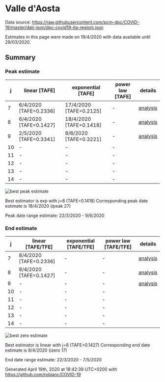 # Valle d'Aosta


Data source: https://raw.githubusercontent.com/pcm-dpc/COVID-19/master/dati-json/dpc-covid19-ita-regioni.json

Estimates in this page were made on 19/4/2020 with data available until 29/03/2020.


## Summary 

### Peak estimate 
|j|linear [TAFE]|exponential [TAFE]|power law [TAFE]|details|
|---|----|-----------|---------|-------|
|7|6/4/2020 [TAFE=0.2336]|17/4/2020 [TAFE=0.2125]|-|[analysis](COVID-19_valle_d'aosta_j7_2020-03-29.md)|
|8|6/4/2020 [TAFE=0.1427]|18/4/2020 [TAFE=0.1418]|-|[analysis](COVID-19_valle_d'aosta_j8_2020-03-29.md)|
|9|2/5/2020 [TAFE=0.3341]|8/6/2020 [TAFE=0.3221]|-|[analysis](COVID-19_valle_d'aosta_j9_2020-03-29.md)|
|10|-|-|-||
|11|-|-|-||
|12|-|-|-||
|13|-|-|-||
|14|-|-|-||

![best peak estimate](COVID-19_valle_d'aosta_j8_2020-03-29.png)

Best estimator is exp with j=8 (TAFE=0.1418)
Corresponding peak date estimate is 18/4/2020 (ipeak 27)


Peak date range estimate: 22/3/2020 - 9/6/2020

### End estimate 
|j|linear [TAFE/TFE]|exponential [TAFE/TFE]|power law [TAFE/TFE]|details|
|---|----|-----------|---------|-------|
|7|8/4/2020 [TAFE=0.2336]|-|-|[analysis](COVID-19_valle_d'aosta_j7_2020-03-29.md)|
|8|8/4/2020 [TAFE=0.1427]|-|-|[analysis](COVID-19_valle_d'aosta_j8_2020-03-29.md)|
|9|-|-|-|[analysis](COVID-19_valle_d'aosta_j9_2020-03-29.md)|
|10|-|-|-||
|11|-|-|-||
|12|-|-|-||
|13|-|-|-||
|14|-|-|-||

![best zero estimate](COVID-19_valle_d'aosta_j8_2020-03-29.png)

Best estimator is linear with j=8 (TAFE=0.1427)
Corresponding end date estimate is 8/4/2020 (izero 17)


End date range estimate: 22/3/2020 - 7/5/2020

Generated April 19th, 2020 at 18:42:39 UTC+0200 with https://github.com/robianc/COVID-19
